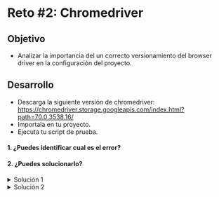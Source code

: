 # Reto #2: Chromedriver

## Objetivo

- Analizar la importancia del un correcto versionamiento del browser driver en la configuración del proyecto.

## Desarrollo
+ Descarga la siguiente versión de chromedriver: https://chromedriver.storage.googleapis.com/index.html?path=70.0.3538.16/
+ Importala en tu proyecto.
+ Ejecuta tu script de prueba.


#### 1. ¿Puedes identificar cual es el error?
#### 2. ¿Puedes solucionarlo?


<details>
  <summary>Solución 1 </summary>
  > No se reconoce el ejecutable del chromedriver
</details>


<details>
  <summary>Solución 2 </summary>
  > Descargar la version que corresponde a la versión de google chrome que tengas instalado en tu equipo. Por ejemplo, si tu version de chrome es Versión 98.0.4758.80, entonces el chromedriver debe tener la misma version: https://chromedriver.storage.googleapis.com/index.html?path=98.0.4758.80/
</details>

